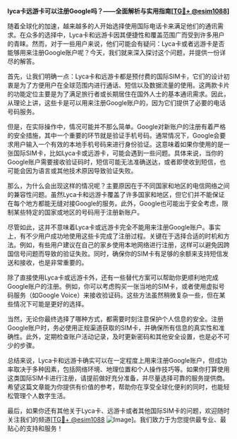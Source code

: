 **lyca卡远游卡可以注册Google吗？——全面解析与实用指南[[TG💪+ @esim1088](https://t.me/s/esim1088)]**

随着全球化的加速，越来越多的人开始选择使用国际电话卡来满足他们的通讯需求。在众多的选择中，Lyca卡和远游卡因其便捷性和覆盖范围广而受到许多用户的青睐。然而，对于一些用户来说，他们可能会有疑问：Lyca卡或者远游卡是否能够用来注册Google账户呢？今天，我们就来深入探讨这个问题，并提供一份详尽的解答。

首先，让我们明确一点：Lyca卡和远游卡都是预付费的国际SIM卡，它们的设计初衷是为了方便用户在全球范围内进行通话、短信以及数据流量的使用。这两款卡片的功能定位主要是为了满足旅行者或长期居住在国外人士的基本通讯需求。因此，从理论上讲，这些卡是可以用来注册Google账户的，因为它们提供了必要的电话号码服务。

但是，在实际操作中，情况可能并不那么简单。Google对新账户的注册有着严格的安全措施，其中一个重要的环节就是验证手机号码。通常情况下，Google会要求用户输入一个有效的本地手机号码来进行身份验证。这意味着如果你使用的是一张国际SIM卡，比如Lyca卡或远游卡，可能会遇到一些问题。具体来说，当你的Google账户需要接收验证码时，短信可能无法准确送达，或者即使收到短信，也可能会因为语言或其他技术原因导致验证失败。

那么，为什么会出现这样的情况呢？主要原因在于不同国家和地区的电信网络之间的兼容性问题。虽然Lyca卡和远游卡覆盖了许多国家和地区，但它们并不能保证在每个地方都能无缝对接Google的服务。此外，Google也可能出于安全考虑，限制某些特定的国家或地区的号码用于注册新账户。

尽管如此，这并不意味着Lyca卡或远游卡完全不能用来注册Google账户。事实上，有不少用户成功地使用这些卡完成了注册过程。关键在于选择合适的时机和方法。例如，有些用户建议在自己的家乡使用本地网络进行注册，这样可以避免因跨国信号问题而导致的验证失败。同时，确保你的SIM卡有足够的余额来支持短信发送和接收，也是非常重要的。

除了直接使用Lyca卡或远游卡外，还有一些替代方案可以帮助你更顺利地完成Google账户的注册。例如，你可以考虑购买一张当地的SIM卡，或者使用虚拟号码服务（如Google Voice）来接收验证码。这些方法虽然稍微复杂一些，但在某些情况下可能是更好的选择。

当然，无论你最终选择了哪种方式，都需要时刻注意保护个人信息的安全。注册Google账户时，务必使用正规渠道获取的SIM卡，并确保所有信息的真实性和准确性。此外，定期检查账户活动记录，及时更新密码和其他安全设置，也是必不可少的步骤。

总结来说，Lyca卡和远游卡确实可以在一定程度上用来注册Google账户，但成功率取决于多种因素，包括网络环境、地理位置和个人操作技巧等。如果你打算使用这类国际SIM卡进行注册，请提前做好充分准备，并尽量选择可靠的服务提供商。希望这篇文章能为你提供有价值的参考，帮助你在享受全球化便利的同时，也能轻松管理个人数字生活。

最后，如果你还有其他关于Lyca卡、远游卡或者其他国际SIM卡的问题，欢迎随时关注我们的频道[[TG💪+ @esim1088](https://t.me/s/esim1088) ![Image](https://i.postimg.cc/4NQfJmqS/Snipaste-2025-05-13-00-14-12.png)]。我们致力于为您提供最专业、最贴心的支持和服务！